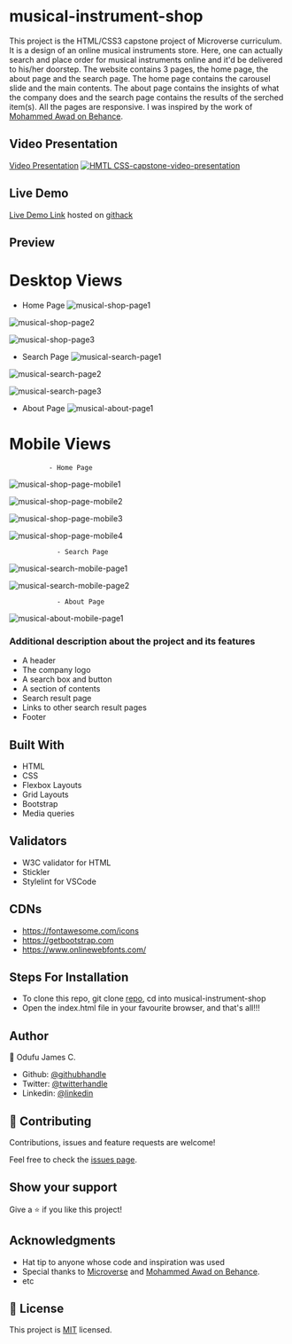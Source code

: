 # musical-instrument-shop
This project is the HTML/CSS3 capstone project of Microverse curriculum. It is a design of an online musical instruments store. Here, one can actually search and place order for musical instruments online and it'd be delivered to his/her doorstep. The website contains 3 pages, the home page, the about page and the search page. The home page contains the carousel slide and the main contents. The about page contains the insights of what the company does and the search page contains the results of the serched item(s). All the pages are responsive. I was inspired by the work of [Mohammed Awad on Behance](https://www.behance.net/M_Awad).


## Video Presentation

[Video Presentation](https://www.loom.com/share/e9c0d455c91f4d14bbc9e0557a9919e9)
[![HMTL CSS-capstone-video-presentation](https://user-images.githubusercontent.com/57812000/79840705-e4bc8e80-837b-11ea-8566-6fd99bde543d.png)](https://www.loom.com/share/e9c0d455c91f4d14bbc9e0557a9919e9)


## Live Demo

[Live Demo Link](https://rawcdn.githack.com/jamezjaz/musical-instrument-shop/ff436ef096339994261632575152e16ef6988f95/index.html) hosted on [githack](https://raw.githack.com)


## Preview
# Desktop Views
- Home Page
![musical-shop-page1](https://user-images.githubusercontent.com/57812000/79695730-234c2f00-823e-11ea-8563-20fea19d7f92.png)

![musical-shop-page2](https://user-images.githubusercontent.com/57812000/79695820-93f34b80-823e-11ea-9b14-37e1137f3dde.png)

![musical-shop-page3](https://user-images.githubusercontent.com/57812000/79695822-9655a580-823e-11ea-9472-2bdf3fd96d2b.png)

- Search Page
![musical-search-page1](https://user-images.githubusercontent.com/57812000/79696112-3fe96680-8240-11ea-888a-f21e916fef9c.png)

![musical-search-page2](https://user-images.githubusercontent.com/57812000/79696119-4677de00-8240-11ea-90ed-8ab78e7da1f0.png)

![musical-search-page3](https://user-images.githubusercontent.com/57812000/79696136-5db6cb80-8240-11ea-8b81-f2000af022b6.png)

- About Page
![musical-about-page1](https://user-images.githubusercontent.com/57812000/79696163-9656a500-8240-11ea-83fc-fd01cfe101fa.png)


# Mobile Views
              - Home Page
![musical-shop-page-mobile1](https://user-images.githubusercontent.com/57812000/79696182-b5553700-8240-11ea-979d-0f9767694f45.png)

![musical-shop-page-mobile2](https://user-images.githubusercontent.com/57812000/79696185-b8e8be00-8240-11ea-9635-7e330538718c.png)

![musical-shop-page-mobile3](https://user-images.githubusercontent.com/57812000/79696189-bd14db80-8240-11ea-80dc-d44dcf776c51.png)

![musical-shop-page-mobile4](https://user-images.githubusercontent.com/57812000/79696192-c1d98f80-8240-11ea-801c-45759e904d04.png)

                - Search Page
![musical-search-mobile-page1](https://user-images.githubusercontent.com/57812000/79696221-ff3e1d00-8240-11ea-8138-02ac935f4592.png)

![musical-search-mobile-page2](https://user-images.githubusercontent.com/57812000/79696225-02d1a400-8241-11ea-9662-b47d24cde553.png)

                - About Page
![musical-about-mobile-page1](https://user-images.githubusercontent.com/57812000/79702486-d3d02800-826a-11ea-879f-af3853379295.png)




### Additional description about the project and its features
- A header
- The company logo
- A search box and button
- A section of contents
- Search result page
- Links to other search result pages
- Footer

## Built With

- HTML
- CSS
- Flexbox Layouts
- Grid Layouts
- Bootstrap
- Media queries

## Validators

- W3C validator for HTML
- Stickler
- Stylelint for VSCode


## CDNs
- https://fontawesome.com/icons
- https://getbootstrap.com
- https://www.onlinewebfonts.com/

## Steps For Installation
- To clone this repo, git clone [repo](git@github.com:jamezjaz/musical-instrument-shop.git), cd into musical-instrument-shop
- Open the index.html file in your favourite browser, and that's all!!!


## Author

 👤 Odufu James C.
- Github: [@githubhandle](https://github.com/jamezjaz)
- Twitter: [@twitterhandle](https://twitter.com/jamezjaz90)
- Linkedin: [@linkedin](https://linkedin.com/in/james-odufu-ba2a4a125)


## :handshake: Contributing

Contributions, issues and feature requests are welcome!

Feel free to check the [issues page](issues/).

## Show your support

Give a :star:️ if you like this project!

## Acknowledgments

- Hat tip to anyone whose code and inspiration was used
- Special thanks to [Microverse](https://www.microverse.org/) and [Mohammed Awad on Behance](https://www.behance.net/M_Awad).
- etc

## :memo: License

This project is [MIT](lic.url) licensed.

